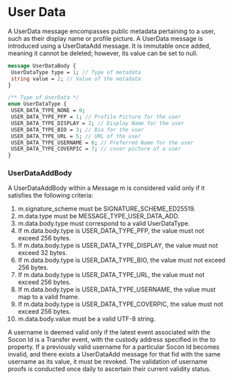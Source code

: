 # User Data
A UserData message encompasses public metadata pertaining to a user, such as their display name or profile picture.
A UserData message is introduced using a UserDataAdd message. It is immutable once added, meaning it cannot be deleted; however, its value can be set to null.
```protobuf
message UserDataBody {
 UserDataType type = 1; // Type of metadata
 string value = 2; // Value of the metadata
}
```

```protobuf
/** Type of UserData */
enum UserDataType {
 USER_DATA_TYPE_NONE = 0;
 USER_DATA_TYPE_PFP = 1; // Profile Picture for the user
 USER_DATA_TYPE_DISPLAY = 2; // Display Name for the user
 USER_DATA_TYPE_BIO = 3; // Bio for the user
 USER_DATA_TYPE_URL = 5; // URL of the user
 USER_DATA_TYPE_USERNAME = 6; // Preferred Name for the user
 USER_DATA_TYPE_COVERPIC = 7; // cover picture of a user
}
```

### UserDataAddBody
A UserDataAddBody within a Message m is considered valid only if it satisfies the following criteria:
1. m.signature_scheme must be SIGNATURE_SCHEME_ED25519.
2. m.data.type must be MESSAGE_TYPE_USER_DATA_ADD.
3. m.data.body.type must correspond to a valid UserDataType.
4. If m.data.body.type is USER_DATA_TYPE_PFP, the value must not exceed 256 bytes.
5. If m.data.body.type is USER_DATA_TYPE_DISPLAY, the value must not exceed 32 bytes.
6. If m.data.body.type is USER_DATA_TYPE_BIO, the value must not exceed 256 bytes.
7. If m.data.body.type is USER_DATA_TYPE_URL, the value must not exceed 256 bytes.
8. If m.data.body.type is USER_DATA_TYPE_USERNAME, the value must map to a valid fname.
9. If m.data.body.type is USER_DATA_TYPE_COVERPIC, the value must not exceed 256 bytes.
10. m.data.body.value must be a valid UTF-8 string.

A username is deemed valid only if the latest event associated with the Socon Id is a Transfer event, with the custody address specified in the to property. If a previously valid username for a particular Socon Id becomes invalid, and there exists a UserDataAdd message for that fid with the same username as its value, it must be revoked. The validation of username proofs is conducted once daily to ascertain their current validity status.

<!-- <Add Code Snippet> -->